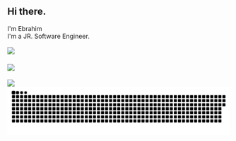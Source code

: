 ## Hi there.
I'm Ebrahim<br>
I'm a JR. Software Engineer.<br>
<br>
![](https://komarev.com/ghpvc/?username=0xEbrahim&style=flat-square)
<br><br><a>
  <img align="center" src="https://github-readme-stats.vercel.app/api?username=0xEbrahim&show_icons=true&theme=tokyonight" />
</a><br><br>
<a>
  <img align="center" src="https://github-readme-stats.vercel.app/api/top-langs/?username=0xEbrahim&layout=compact&show_icons=true&theme=tokyonight" />
</a>
<br>
![Snake animation](https://github.com/0xEbrahim/0xEbrahim/blob/output/github-contribution-grid-snake.svg)

